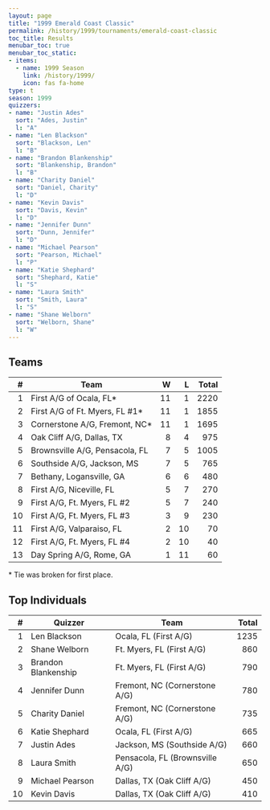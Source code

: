 ```yaml
---
layout: page
title: "1999 Emerald Coast Classic"
permalink: /history/1999/tournaments/emerald-coast-classic
toc_title: Results
menubar_toc: true
menubar_toc_static:
- items:
  - name: 1999 Season
    link: /history/1999/
    icon: fas fa-home
type: t
season: 1999
quizzers:
- name: "Justin Ades"
  sort: "Ades, Justin"
  l: "A"
- name: "Len Blackson"
  sort: "Blackson, Len"
  l: "B"
- name: "Brandon Blankenship"
  sort: "Blankenship, Brandon"
  l: "B"
- name: "Charity Daniel"
  sort: "Daniel, Charity"
  l: "D"
- name: "Kevin Davis"
  sort: "Davis, Kevin"
  l: "D"
- name: "Jennifer Dunn"
  sort: "Dunn, Jennifer"
  l: "D"
- name: "Michael Pearson"
  sort: "Pearson, Michael"
  l: "P"
- name: "Katie Shephard"
  sort: "Shephard, Katie"
  l: "S"
- name: "Laura Smith"
  sort: "Smith, Laura"
  l: "S"
- name: "Shane Welborn"
  sort: "Welborn, Shane"
  l: "W"
---
```


## Teams

|    # | Team                           |    W |    L | Total |
| ---: | ------------------------------ | ---: | ---: | ----: |
|    1 | First A/G of Ocala, FL*        |   11 |    1 |  2220 |
|    2 | First A/G of Ft. Myers, FL #1* |   11 |    1 |  1855 |
|    3 | Cornerstone A/G, Fremont, NC*  |   11 |    1 |  1695 |
|    4 | Oak Cliff A/G, Dallas, TX      |    8 |    4 |   975 |
|    5 | Brownsville A/G, Pensacola, FL |    7 |    5 |  1005 |
|    6 | Southside A/G, Jackson, MS     |    7 |    5 |   765 |
|    7 | Bethany, Logansville, GA       |    6 |    6 |   480 |
|    8 | First A/G, Niceville, FL       |    5 |    7 |   270 |
|    9 | First A/G, Ft. Myers, FL #2    |    5 |    7 |   240 |
|   10 | First A/G, Ft. Myers, FL #3    |    3 |    9 |   230 |
|   11 | First A/G, Valparaiso, FL      |    2 |   10 |    70 |
|   12 | First A/G, Ft. Myers, FL #4    |    2 |   10 |    40 |
|   13 | Day Spring A/G, Rome, GA       |    1 |   11 |    60 |

\* Tie was broken for first place.

## Top Individuals

|    # | Quizzer             | Team                            | Total |
| ---: | ------------------- | ------------------------------- | ----: |
|    1 | Len Blackson        | Ocala, FL (First A/G)           |  1235 |
|    2 | Shane Welborn       | Ft. Myers, FL (First A/G)       |   860 |
|    3 | Brandon Blankenship | Ft. Myers, FL (First A/G)       |   790 |
|    4 | Jennifer Dunn       | Fremont, NC (Cornerstone A/G)   |   780 |
|    5 | Charity Daniel      | Fremont, NC (Cornerstone A/G)   |   735 |
|    6 | Katie Shephard      | Ocala, FL (First A/G)           |   665 |
|    7 | Justin Ades         | Jackson, MS (Southside A/G)     |   660 |
|    8 | Laura Smith         | Pensacola, FL (Brownsville A/G) |   650 |
|    9 | Michael Pearson     | Dallas, TX (Oak Cliff A/G)      |   450 |
|   10 | Kevin Davis         | Dallas, TX (Oak Cliff A/G)      |   410 |